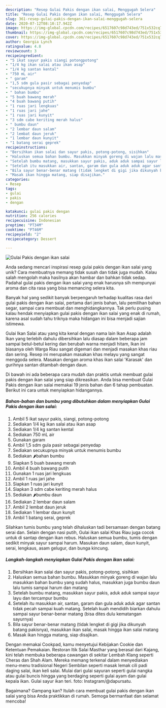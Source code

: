```yaml
---
description: "Resep Gulai Pakis dengan ikan salai, Menggugah Selera"
title: "Resep Gulai Pakis dengan ikan salai, Menggugah Selera"
slug: 361-resep-gulai-pakis-dengan-ikan-salai-menggugah-selera
date: 2020-07-12T08:10:17.942Z
image: https://img-global.cpcdn.com/recipes/6517607c98d743ed/751x532cq70/gulai-pakis-dengan-ikan-salai-foto-resep-utama.jpg
thumbnail: https://img-global.cpcdn.com/recipes/6517607c98d743ed/751x532cq70/gulai-pakis-dengan-ikan-salai-foto-resep-utama.jpg
cover: https://img-global.cpcdn.com/recipes/6517607c98d743ed/751x532cq70/gulai-pakis-dengan-ikan-salai-foto-resep-utama.jpg
author: Georgia Lynch
ratingvalue: 4.8
reviewcount: 3
recipeingredient:
- "5 ikat sayur pakis siangi potongpotong"
- "1/4 kg ikan salai atau ikan asap"
- "1/4 kg santan kental"
- "750 mL air"
- " garam"
- "1,5 sdm gula pasir sebagai penyedap"
- "secukupnya minyak untuk menumis bumbu"
- " bahan bumbu"
- "5 buah bawang merah"
- "4 buah bawang putih"
- "1 ruas jari lengkuas"
- "1 ruas jari jahe"
- "1 ruas jari kunyit"
- "3 sdm cabe keriting merah halus"
- " bumbu daun"
- "2 lembar daun salam"
- "2 lembat daun jeruk"
- "1 lembar daun kunyit"
- "1 batang serai geprek"
recipeinstructions:
- "Bersihkan ikan salai dan sayur pakis, potong-potong, sisihkan"
- "Haluskan semua bahan bumbu. Masukkan minyak goreng di wajan lalu masukkan bahan bumbu yang sudah halus, masukkan juga bumbu daun lalu tumis sampai harum dan matang"
- "Setelah bumbu matang, masukkan sayur pakis, aduk aduk sampai sayur layu dan tercampur bumbu"
- "Setelah itu masukkan air, santan, garam dan gula aduk aduk agar santan tidak pecah sampai kuah matang. Setelah kuah mendidih biarkan dahulu sampai sayur benar-benar matang (bisa dites dulu kematangan sayurnya)"
- "Bila sayur benar-benar matang (tidak lengket di gigi jika dikunyah batang pakisnya), masukkan ikan salai, masak hingga ikan salai matang"
- "Masak ikan hingga matang, siap disajikan."
categories:
- Resep
tags:
- gulai
- pakis
- dengan

katakunci: gulai pakis dengan 
nutrition: 256 calories
recipecuisine: Indonesian
preptime: "PT34M"
cooktime: "PT46M"
recipeyield: "2"
recipecategory: Dessert

---
```



![Gulai Pakis dengan ikan salai](https://img-global.cpcdn.com/recipes/6517607c98d743ed/751x532cq70/gulai-pakis-dengan-ikan-salai-foto-resep-utama.jpg)

Anda sedang mencari inspirasi resep gulai pakis dengan ikan salai yang unik? Cara membuatnya memang tidak susah dan tidak juga mudah. Kalau salah mengolah maka hasilnya akan hambar dan bahkan tidak sedap. Padahal gulai pakis dengan ikan salai yang enak harusnya sih mempunyai aroma dan cita rasa yang bisa memancing selera kita.

Banyak hal yang sedikit banyak berpengaruh terhadap kualitas rasa dari gulai pakis dengan ikan salai, pertama dari jenis bahan, lalu pemilihan bahan segar, sampai cara membuat dan menghidangkannya. Tak perlu pusing kalau hendak menyiapkan gulai pakis dengan ikan salai yang enak di rumah, karena asal sudah tahu triknya maka hidangan ini bisa menjadi sajian istimewa.

Gulai Ikan Salai atau yang kita kenal dengan nama lain Ikan Asap adalah Ikan yang terlebih dahulu dibersihkan lalu diasap dalam beberapa jam sampai betul-betul kering dan berubah warna menjadi hitam, Ikan ini biasanya oleh Warga Riau sangat digemari dan menjadi masakan khas riau dan sering. Resep ini merupakan masakan khas melayu yang sangat menggoda selera. Masakan dengan aroma khas ikan salai &#39;Karasak&#39; dan gurihnya santan ditambah dengan daun.


Di bawah ini ada beberapa cara mudah dan praktis untuk membuat gulai pakis dengan ikan salai yang siap dikreasikan. Anda bisa membuat Gulai Pakis dengan ikan salai memakai 19 jenis bahan dan 6 tahap pembuatan. Berikut ini cara untuk menyiapkan hidangannya.

<!--inarticleads1-->

##### Bahan-bahan dan bumbu yang dibutuhkan dalam menyiapkan Gulai Pakis dengan ikan salai:

1. Ambil 5 ikat sayur pakis, siangi, potong-potong
1. Sediakan 1/4 kg ikan salai atau ikan asap
1. Sediakan 1/4 kg santan kental
1. Sediakan 750 mL air
1. Gunakan  garam
1. Ambil 1,5 sdm gula pasir sebagai penyedap
1. Sediakan secukupnya minyak untuk menumis bumbu
1. Sediakan  🌶️bahan bumbu
1. Siapkan 5 buah bawang merah
1. Ambil 4 buah bawang putih
1. Gunakan 1 ruas jari lengkuas
1. Ambil 1 ruas jari jahe
1. Siapkan 1 ruas jari kunyit
1. Siapkan 3 sdm cabe keriting merah halus
1. Sediakan  🌶️bumbu daun
1. Sediakan 2 lembar daun salam
1. Ambil 2 lembat daun jeruk
1. Sediakan 1 lembar daun kunyit
1. Ambil 1 batang serai, geprek


Silahkan tumis bumbu yang telah dihaluskan tadi bersamaan dengan batang serai dan. Selain dengan nasi putih, Gulai ikan salai Khas Riau juga cocok untuk di santap dengan ikan rebus. Haluskan semua bumbu, tumis dengan sedikit minyak sayur sampai harum. Masukan daun salam, daun kunyit, serai, lengkaus, asam gelugur, dan bunga kincung. 

<!--inarticleads2-->

##### Langkah-langkah menyiapkan Gulai Pakis dengan ikan salai:

1. Bersihkan ikan salai dan sayur pakis, potong-potong, sisihkan
1. Haluskan semua bahan bumbu. Masukkan minyak goreng di wajan lalu masukkan bahan bumbu yang sudah halus, masukkan juga bumbu daun lalu tumis sampai harum dan matang
1. Setelah bumbu matang, masukkan sayur pakis, aduk aduk sampai sayur layu dan tercampur bumbu
1. Setelah itu masukkan air, santan, garam dan gula aduk aduk agar santan tidak pecah sampai kuah matang. Setelah kuah mendidih biarkan dahulu sampai sayur benar-benar matang (bisa dites dulu kematangan sayurnya)
1. Bila sayur benar-benar matang (tidak lengket di gigi jika dikunyah batang pakisnya), masukkan ikan salai, masak hingga ikan salai matang
1. Masak ikan hingga matang, siap disajikan.


Dengan memakai Cookpad, kamu menyetujui Kebijakan Cookie dan Ketentuan Pemakaian. Restoran Itik Salai Masthar yang berasal dari Kajang, kini telah membuka beberapa cawangan di sekitar Lembah Klang seperti Cheras dan Shah Alam. Mereka memang terkenal dalam menyediakan menu-menu tradisional Negeri Sembilan seperti masak lemak cili padi daging salai, ikan keli salai. Mulai dari gulai sayuran seperti gulai nangka atau gulai buncis hingga yang berdaging seperti gulai ayam dan gulai kepala ikan. Gulai sayur ikan teri. foto: Instagram/@dapursatu. 

Bagaimana? Gampang kan? Itulah cara membuat gulai pakis dengan ikan salai yang bisa Anda praktikkan di rumah. Semoga bermanfaat dan selamat mencoba!
